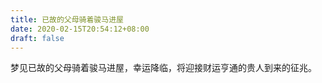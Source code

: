```yaml
---
title: 已故的父母骑着骏马进屋
date: 2020-02-15T20:54:12+08:00
draft: false
---
```


梦见已故的父母骑着骏马进屋，幸运降临，将迎接财运亨通的贵人到来的征兆。

